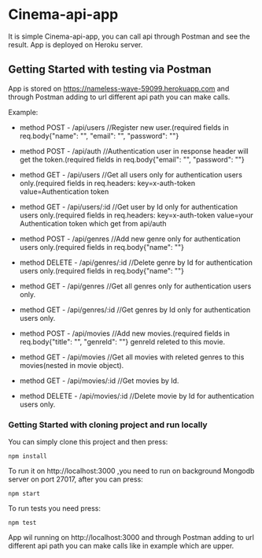 # Cinema-api-app

It is simple Cinema-api-app, you can call api through Postman and see the result.
App is deployed on Heroku server.

## Getting Started with testing via Postman

App is stored on https://nameless-wave-59099.herokuapp.com and through Postman adding to url different api path you can make calls.

Example: 

* method POST - /api/users //Register new user.(required fields in req.body{"name": "", "email": "", "password": ""}

* method POST - /api/auth //Authentication user in response header will get the token.(required fields in req.body{"email": "", "password": ""}

* method GET - /api/users //Get all users only for authentication users only.(required fields in req.headers: key=x-auth-token  value=Authentication token

* method GET - /api/users/:id //Get user by Id only for authentication users only.(required fields in req.headers: key=x-auth-token  value=your Authentication token which get from api/auth

* method POST - /api/genres //Add new genre only for authentication users only.(required fields in req.body{"name": ""}

* method DELETE - /api/genres/:id //Delete genre by Id for authentication users only.(required fields in req.body{"name": ""}

* method GET - /api/genres //Get all genres only for authentication users only.

* method GET - /api/genres/:id //Get genres by Id only for authentication users only.

* method POST - /api/movies //Add new movies.(required fields in req.body{"title": "", "genreId": ""} genreId releted to this movie.

* method GET - /api/movies //Get all movies with releted genres to this movies(nested in movie object).

* method GET - /api/movies/:id //Get movies by Id.

* method DELETE - /api/movies/:id //Delete movie by Id for authentication users only.

### Getting Started with cloning project and run locally

You can simply clone this project and then press:

```
npm install
```
To run it on http://localhost:3000 ,you need to run on background Mongodb server on port 27017, after you can press:

```
npm start
```
To run tests you need press:

```
npm test
```
App wil running on http://localhost:3000 and through Postman adding to url different api path you can make calls like in example which are upper.
